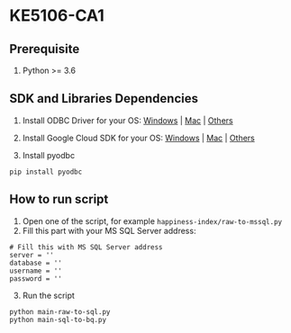 # KE5106-CA1

## Prerequisite

1. Python >= 3.6

## SDK and Libraries Dependencies

1. Install ODBC Driver for your OS: [Windows](https://www.microsoft.com/en-us/sql-server/developer-get-started/python/windows/) | [Mac](https://www.microsoft.com/en-us/sql-server/developer-get-started/python/mac/) | [Others](https://docs.microsoft.com/en-us/sql/connect/python/python-driver-for-sql-server?view=sql-server-2017)

2. Install Google Cloud SDK for your OS: [Windows](https://cloud.google.com/sdk/docs/#windows) | [Mac](https://cloud.google.com/sdk/docs/#mac) | [Others](https://cloud.google.com/sdk/docs/)

3. Install pyodbc
```
pip install pyodbc
```

## How to run script

1. Open one of the script, for example `happiness-index/raw-to-mssql.py`
2. Fill this part with your MS SQL Server address:
```
# Fill this with MS SQL Server address
server = ''
database = ''
username = ''
password = ''
```
3. Run the script
```
python main-raw-to-sql.py
python main-sql-to-bq.py
```